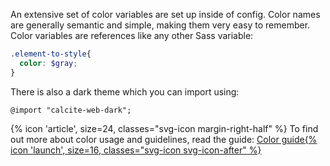 An extensive set of color variables are set up inside of config. Color names are generally semantic and simple, making them very easy to remember. Color variables are references like any other Sass variable:

```scss
.element-to-style{
  color: $gray;
}
```

There is also a dark theme which you can import using:

```
@import "calcite-web-dark";
```

<div class="panel panel-white leader-1 trailer-1 inline-block">
{% icon 'article', size=24, classes="svg-icon margin-right-half" %} To find out more about color usage and guidelines, read the guide: <a href="{{relativePath}}/guides/color/" class="btn btn-clear margin-left-half">Color guide{% icon 'launch', size=16, classes="svg-icon svg-icon-after" %}</a>
</div>
